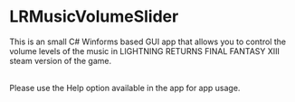 # LRMusicVolumeSlider
This is an small C# Winforms based GUI app that allows you to control the volume levels of the music in LIGHTNING RETURNS FINAL FANTASY XIII steam version of the game. 

<br>Please use the Help option available in the app for app usage.
